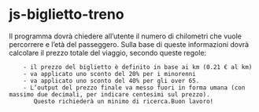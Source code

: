 # js-biglietto-treno

Il programma dovrà chiedere all’utente il numero di chilometri che vuole percorrere e l’età del passeggero. Sulla base di queste informazioni dovrà calcolare il prezzo totale del viaggio, secondo queste regole:

        - il prezzo del biglietto è definito in base ai km (0.21 € al km)
        - va applicato uno sconto del 20% per i minorenni
        - va applicato uno sconto del 40% per gli over 65.
        - L’output del prezzo finale va messo fuori in forma umana (con massimo due decimali, per indicare centesimi sul prezzo). 
           Questo richiederà un minimo di ricerca.Buon lavoro!